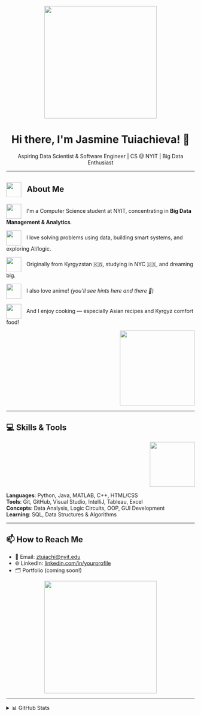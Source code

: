 <!-- Anime GIF header (optional welcome animation) -->
<p align="center">
  <img src="https://media.giphy.com/media/v1.Y2lkPTc5MGI3NjExempvNnlocjQycHdiM3RndDl0YnVnNWl6Z3pxcmYzZnRlb3ppYngxZCZlcD12MV9naWZzX3NlYXJjaCZjdD1n/FWAcpJsFT9mvrv0e7a/giphy.gif" width="300"/>
</p>

<h1 align="center">Hi there, I'm Jasmine Tuiachieva! 🌸</h1>

<p align="center">
  Aspiring Data Scientist & Software Engineer | CS @ NYIT | Big Data Enthusiast
</p>

---

<!-- Cute anime sticker before the About Me section -->
<h2><img src= "https://www.pngpacks.com/uploads/data/1850/IMG_Sov0Q13TOoNz.png" width="40" style="vertical-align:middle; margin-right:10px;"> About Me</h2>

<p>
  <img src="https://www.pinterest.com/pin/636414991123974153/" width="40" style="vertical-align:middle; margin-right:10px;">
  I'm a Computer Science student at NYIT, concentrating in <strong>Big Data Management & Analytics</strong>.
</p>

<p>
  <img src="https://i.pinimg.com/736x/e8/e6/ab/e8e6ab5e9de36811a8013aa64bcd3054.jpg" width="40" style="vertical-align:middle; margin-right:10px;">
  I love solving problems using data, building smart systems, and exploring AI/logic.
</p>

<p>
  <img src="https://i.pinimg.com/736x/b7/a2/2a/b7a22a6c66ad2a4d412adb3cbf3a7106.jpg" width="40" style="vertical-align:middle; margin-right:10px;">
  Originally from Kyrgyzstan 🇰🇬, studying in NYC 🇺🇸, and dreaming big.
</p>

<p>
  <img src="https://i.pinimg.com/474x/d1/ea/84/d1ea84767aa150740cc314053e6eec8e.jpg" width="40" style="vertical-align:middle; margin-right:10px;">
  I also love anime! <em>(you’ll see hints here and there 👀)</em>
</p>

<p>
  <img src="https://i.pinimg.com/originals/e6/24/79/e6247970aa2dabd1e1acc6e4901eaa61.gif" width="40" style="vertical-align:middle; margin-right:10px;">
  And I enjoy cooking — especially Asian recipes and Kyrgyz comfort food!
</p>


<p align="right">
  <img src="https://media.giphy.com/media/v1.Y2lkPTc5MGI3NjExempvNnlocjQycHdiM3RndDl0YnVnNWl6Z3pxcmYzZnRlb3ppYngxZCZlcD12MV9naWZzX3NlYXJjaCZjdD1n/u2Hq7bqjWWL8oWFz1T/giphy.gif" width="200"/>
</p>

---


## 💻 Skills & Tools

<!-- Optional animated skill GIF -->
<p align="right">
  <img src="https://media.giphy.com/media/QNFhOolVeCzPQ2Mx85/giphy.gif](https://i.pinimg.com/736x/3e/47/d2/3e47d21c8a3a4a25b7d8966cfbf71bf3.jpg" width="120"/>
</p>

**Languages**: Python, Java, MATLAB, C++, HTML/CSS  
**Tools**: Git, GitHub, Visual Studio, IntelliJ, Tableau, Excel  
**Concepts**: Data Analysis, Logic Circuits, OOP, GUI Development  
**Learning**: SQL, Data Structures & Algorithms

---

## 📫 How to Reach Me

- 📧 Email: [ztuiachi@nyit.edu](mailto:ztuiachi@nyit.edu)  
- 🌐 LinkedIn: [linkedin.com/in/yourprofile](https://www.linkedin.com/in/jasmine-tuiachieva-6338a5259/) 
- 🗂 Portfolio (coming soon!)

<!-- Chill anime footer -->
<p align="center">
  <img src="https://media3.giphy.com/media/v1.Y2lkPTc5MGI3NjExZTR1cDJvcHk1eXF6Z2d6N3ZuZnJ0MDdzanV1eTRtZHF0NWwxdjNlaCZlcD12MV9pbnRlcm5hbF9naWZfYnlfaWQmY3Q9Zw/dKBES1ypGwZdyFQBQ7/giphy.gif" width="300"/>
</p>

---

<details>
  <summary>📊 GitHub Stats</summary>
  <br/>
  <img src="https://github-readme-stats.vercel.app/api?username=mikaisloyal&show_icons=true&theme=tokyonight"/>
</details>

